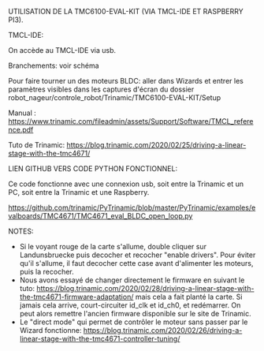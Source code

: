 UTILISATION DE LA TMC6100-EVAL-KIT (VIA TMCL-IDE ET RASPBERRY PI3).

TMCL-IDE:

On accède au TMCL-IDE via usb.

Branchements: voir schéma

Pour faire tourner un des moteurs BLDC: aller dans Wizards et entrer les paramètres visibles dans les captures d'écran du dossier robot_nageur/controle_robot/Trinamic/TMC6100-EVAL-KIT/Setup

Manual : https://www.trinamic.com/fileadmin/assets/Support/Software/TMCL_reference.pdf

Tuto de Trinamic: https://blog.trinamic.com/2020/02/25/driving-a-linear-stage-with-the-tmc4671/


LIEN GITHUB VERS CODE PYTHON FONCTIONNEL:

Ce code fonctionne avec une connexion usb, soit entre la Trinamic et un PC, soit entre la Trinamic et une Raspberry.

https://github.com/trinamic/PyTrinamic/blob/master/PyTrinamic/examples/evalboards/TMC4671/TMC4671_eval_BLDC_open_loop.py

NOTES:

- Si le voyant rouge de la carte s'allume, double cliquer sur Landunsbruecke puis decocher et recocher "enable drivers". Pour éviter qu'il s'allume, il faut decocher cette case avant d'alimenter les moteurs, puis la recocher.
- Nous avons essayé de changer directement le firmware en suivant le tuto: https://blog.trinamic.com/2020/02/28/driving-a-linear-stage-with-the-tmc4671-firmware-adaptation/ mais cela a fait planté la carte. Si jamais cela arrive, court-circuiter id_clk et id_ch0, et redémarrer. On peut alors remettre l'ancien firmware disponible sur le site de Trinamic.
- Le "direct mode" qui permet de contrôler le moteur sans passer par le Wizard fonctionne: https://blog.trinamic.com/2020/02/26/driving-a-linear-stage-with-the-tmc4671-controller-tuning/
